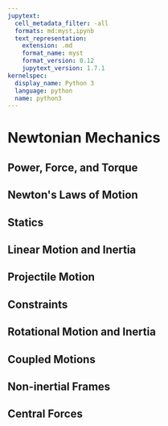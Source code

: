 ```yaml
---
jupytext:
  cell_metadata_filter: -all
  formats: md:myst,ipynb
  text_representation:
    extension: .md
    format_name: myst
    format_version: 0.12
    jupytext_version: 1.7.1
kernelspec:
  display_name: Python 3
  language: python
  name: python3
---
```


# Newtonian Mechanics

## Power, Force, and Torque

## Newton's Laws of Motion

## Statics

## Linear Motion and Inertia

## Projectile Motion

## Constraints

## Rotational Motion and Inertia

## Coupled Motions

## Non-inertial Frames

## Central Forces
